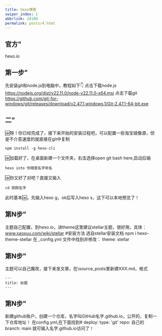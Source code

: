 ```yaml
---
title: hexo博客
swiper_index: 1
abbrlink: 24180
permalink: posts/4.html
---
```

## 官方"
hexo.io
## 第一步"
先安装git和node.js到电脑中，教程如下👇
点击下载node.js https://nodejs.org/dist/v22.11.0/node-v22.11.0-x64.msi
点击下载git https://github.com/git-for-windows/git/releases/download/v2.47.1.windows.1/Git-2.47.1-64-bit.exe
## 二"
🆗呀！你已经完成了，接下来开始的安装过程吧，可以配置一些淘宝镜像源，但是不介意速度的就直接在git中复制

``` 复制to'git'
npm install -g hexo-cli
```
🆗加载好了，在桌面新建一个文件夹，右击选择open git bash here,启动后输
``` 复制to'git'
hexo into 你随意名字命名
```
🆗你又好了对吧？直接又输入
``` 复制to'git'
cd 刚刚名字
```
此时基本🆗，先输入hexo g，ok后写入hexo s，这下可以本地预览了！
## 第N步"
主题自己配置，到hexo.io，进theme这里建议stellar主题，很好用，具体：www.xaoxuu.com/wiki/stellar
#安装方法
选自stellar安装文档
npm i hexo-theme-stellar
在 _config.yml 文件中找到并修改：
theme: stellar
## 第N步"
主题可以自己魔改，接下来发文章，在\source\_posts里新建XXX.md，格式
``` 复制to'git'
---
title: 标题
---
```
## 第N步"
新建github账户，创建一个仓库，名字叫GitHub名字.github.io，公开的，复制一下仓库地址！
在config.yml,在下面找到#
deploy:
  type: 'git'
  repo: 自己的
  branch: main
就可输入名字.github.io访问了！